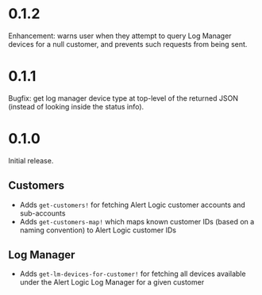# 0.1.2

Enhancement: warns user when they attempt to query Log Manager devices for a
null customer, and prevents such requests from being sent.

# 0.1.1

Bugfix: get log manager device type at top-level of the returned JSON (instead
of looking inside the status info).

# 0.1.0

Initial release.

## Customers

- Adds `get-customers!` for fetching Alert Logic customer accounts and
  sub-accounts
- Adds `get-customers-map!` which maps known customer IDs (based on a naming
  convention) to Alert Logic customer IDs

## Log Manager

- Adds `get-lm-devices-for-customer!` for fetching all devices available under
  the Alert Logic Log Manager for a given customer
